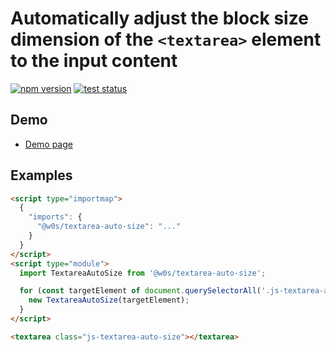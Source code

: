 # Automatically adjust the block size dimension of the `<textarea>` element to the input content

[![npm version](https://badge.fury.io/js/%40w0s%2Ftextarea-auto-size.svg)](https://www.npmjs.com/package/@w0s/textarea-auto-size)
[![test status](https://github.com/SaekiTominaga/frontend/actions/workflows/textarea-auto-size-test.yml/badge.svg)](https://github.com/SaekiTominaga/frontend/actions/workflows/textarea-auto-size-test.yml)

## Demo

- [Demo page](https://saekitominaga.github.io/frontend/packages/textarea-auto-size/demo/)

## Examples

```HTML
<script type="importmap">
  {
    "imports": {
      "@w0s/textarea-auto-size": "..."
    }
  }
</script>
<script type="module">
  import TextareaAutoSize from '@w0s/textarea-auto-size';

  for (const targetElement of document.querySelectorAll('.js-textarea-auto-size')) {
    new TextareaAutoSize(targetElement);
  }
</script>

<textarea class="js-textarea-auto-size"></textarea>
```

